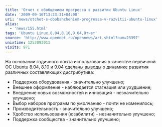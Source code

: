 ```yaml
---
title: 'Отчет с обобщением прогресса в развитии Ubuntu Linux'
date: '2009-09-16T13:23:31+04:00'
uri: 'news/otchet-s-obobshcheniem-progressa-v-razvitii-ubuntu-linux'
alias: 
  - 'news/155.html'
tags: 'Ubuntu Linux,8.04,8.10,9.04,Отчет'
source: 'http://www.opennet.ru/opennews/art.shtml?num=23397'
unixtime: 1253093011
visits: 971
---
```

На основании годичного опыта использования в качестве первичной ОС Ubuntu 8.04, 8.10 и 9.04 [сделаны выводы](http://www.tannerhelland.com/ubuntu-linux/ubuntu-report-card-2009/) о динамике развития различных составляющих дистрибутива:

*   Поддержка оборудования - значительно улучшено;
*   Внешнее оформление - наблюдается стагнация или ухудшение;
*   Внедрение новых возможностей и инноваций - незначительно улучшено;
*   Выбор наборов программ по умолчанию - почти не изменилось;
*   Производительность - значительно улучшено;
*   Удобство использования (юзабилити) - незначительно улучшено;
*   Поддержка сообщества - значительно улучшено;
